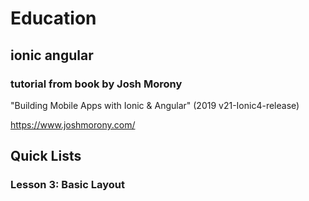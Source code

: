 # Education
## ionic angular
### tutorial from book by Josh Morony
"Building Mobile Apps with Ionic & Angular" (2019 v21-Ionic4-release)

https://www.joshmorony.com/


## Quick Lists 

### Lesson 3: Basic Layout

